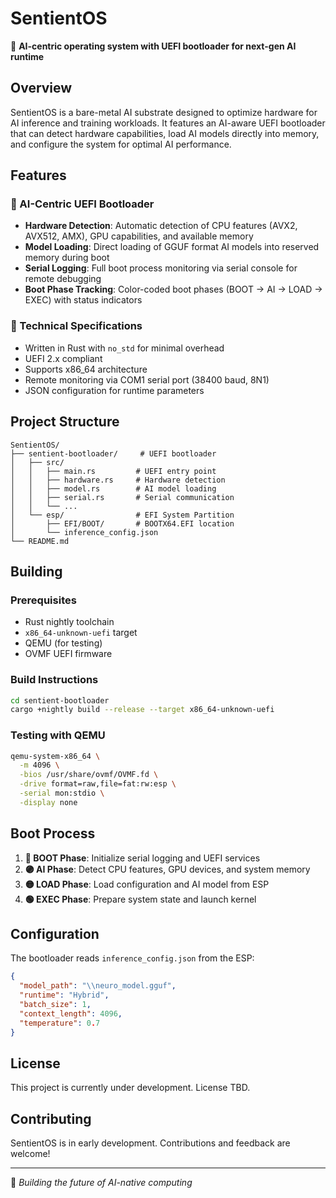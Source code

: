 # SentientOS

🧠 **AI-centric operating system with UEFI bootloader for next-gen AI runtime**

## Overview

SentientOS is a bare-metal AI substrate designed to optimize hardware for AI inference and training workloads. It features an AI-aware UEFI bootloader that can detect hardware capabilities, load AI models directly into memory, and configure the system for optimal AI performance.

## Features

### 🚀 AI-Centric UEFI Bootloader
- **Hardware Detection**: Automatic detection of CPU features (AVX2, AVX512, AMX), GPU capabilities, and available memory
- **Model Loading**: Direct loading of GGUF format AI models into reserved memory during boot
- **Serial Logging**: Full boot process monitoring via serial console for remote debugging
- **Boot Phase Tracking**: Color-coded boot phases (BOOT → AI → LOAD → EXEC) with status indicators

### 🔧 Technical Specifications
- Written in Rust with `no_std` for minimal overhead
- UEFI 2.x compliant
- Supports x86_64 architecture
- Remote monitoring via COM1 serial port (38400 baud, 8N1)
- JSON configuration for runtime parameters

## Project Structure

```
SentientOS/
├── sentient-bootloader/     # UEFI bootloader
│   ├── src/
│   │   ├── main.rs         # UEFI entry point
│   │   ├── hardware.rs     # Hardware detection
│   │   ├── model.rs        # AI model loading
│   │   ├── serial.rs       # Serial communication
│   │   └── ...
│   └── esp/                # EFI System Partition
│       ├── EFI/BOOT/       # BOOTX64.EFI location
│       └── inference_config.json
└── README.md
```

## Building

### Prerequisites
- Rust nightly toolchain
- `x86_64-unknown-uefi` target
- QEMU (for testing)
- OVMF UEFI firmware

### Build Instructions
```bash
cd sentient-bootloader
cargo +nightly build --release --target x86_64-unknown-uefi
```

### Testing with QEMU
```bash
qemu-system-x86_64 \
  -m 4096 \
  -bios /usr/share/ovmf/OVMF.fd \
  -drive format=raw,file=fat:rw:esp \
  -serial mon:stdio \
  -display none
```

## Boot Process

1. **🔵 BOOT Phase**: Initialize serial logging and UEFI services
2. **🟣 AI Phase**: Detect CPU features, GPU devices, and system memory
3. **🟡 LOAD Phase**: Load configuration and AI model from ESP
4. **🟢 EXEC Phase**: Prepare system state and launch kernel

## Configuration

The bootloader reads `inference_config.json` from the ESP:

```json
{
  "model_path": "\\neuro_model.gguf",
  "runtime": "Hybrid",
  "batch_size": 1,
  "context_length": 4096,
  "temperature": 0.7
}
```

## License

This project is currently under development. License TBD.

## Contributing

SentientOS is in early development. Contributions and feedback are welcome!

---

🤖 *Building the future of AI-native computing*